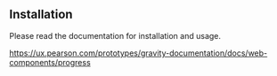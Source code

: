 ## Installation

Please read the documentation for installation and usage.

https://ux.pearson.com/prototypes/gravity-documentation/docs/web-components/progress
